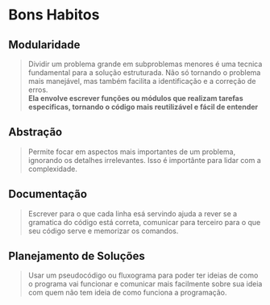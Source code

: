 # Bons Habitos

## Modularidade

> Dividir um problema grande em subproblemas menores é uma tecnica fundamental para a solução estruturada. Não só tornando o problema mais manejável, mas também facilita a identificação e a correção de erros.<br>
**Ela envolve escrever funções ou módulos que realizam tarefas especificas, tornando o código mais reutilizável e fácil de entender**

## Abstração 

>Permite focar em aspectos mais importantes de um problema, ignorando os detalhes irrelevantes. Isso é importânte para lidar com a complexidade.

## Documentação 

>Escrever para o que cada linha esá servindo ajuda a rever se a gramatica do código está correta, comunicar para terceiro para o que seu código serve e memorizar os comandos.

## Planejamento de Soluções 

>Usar um pseudocódigo ou fluxograma para poder ter ideias de como o programa vai funcionar e comunicar mais facilmente sobre sua ideia com quem não tem ideia de como funciona a programação.